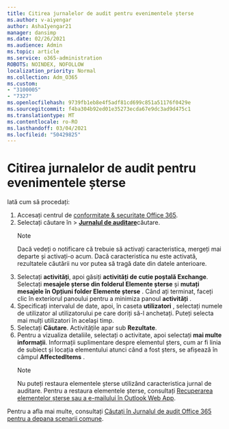```yaml
---
title: Citirea jurnalelor de audit pentru evenimentele șterse
ms.author: v-aiyengar
author: AshaIyengar21
manager: dansimp
ms.date: 02/26/2021
ms.audience: Admin
ms.topic: article
ms.service: o365-administration
ROBOTS: NOINDEX, NOFOLLOW
localization_priority: Normal
ms.collection: Adm_O365
ms.custom:
- "3100005"
- "7327"
ms.openlocfilehash: 9739fb1eb8e4f5adf81cd699c851a51176f0429e
ms.sourcegitcommit: f4ba304b92ed01e35273ecda67e9dc3ad9d475c1
ms.translationtype: MT
ms.contentlocale: ro-RO
ms.lasthandoff: 03/04/2021
ms.locfileid: "50429825"
---
```

# <a name="read-the-audit-logs-for-deleted-events"></a>Citirea jurnalelor de audit pentru evenimentele șterse

Iată cum să procedați:

1. Accesați centrul de [conformitate & securitate Office 365](https://go.microsoft.com/fwlink/p/?linkid=2077143).
1. Selectați căutare în  >  [**Jurnalul de auditare**](https://go.microsoft.com/fwlink/?linkid=2103759)căutare.
    > [!NOTE]
    > Dacă vedeți o notificare că trebuie să activați caracteristica, mergeți mai departe și activați-o acum. Dacă caracteristica nu este activată, rezultatele căutării nu vor putea să tragă date din datele anterioare.
1. Selectați **activități**, apoi găsiți **activități de cutie poștală Exchange**. Selectați **mesajele șterse din folderul Elemente șterse** și **mutați mesajele în Opțiuni folder Elemente șterse** . Când ați terminat, faceți clic în exteriorul panoului pentru a minimiza panoul **activități** .
1. Specificați intervalul de date, apoi, în caseta **utilizatori** , selectați numele de utilizator al utilizatorului pe care doriți să-l anchetați. Puteți selecta mai mulți utilizatori în același timp.
1. Selectați **Căutare**. Activitățile apar sub **Rezultate**.
1. Pentru a vizualiza detaliile, selectați o activitate, apoi selectați **mai multe informații**. Informații suplimentare despre elementul șters, cum ar fi linia de subiect și locația elementului atunci când a fost șters, se afișează în câmpul **AffectedItems** .
    > [!NOTE]
    > Nu puteți restaura elementele șterse utilizând caracteristica jurnal de auditare. Pentru a restaura elementele șterse, consultați [Recuperarea elementelor șterse sau a e-mailului în Outlook Web App](https://go.microsoft.com/fwlink/?linkid=2103759).

Pentru a afla mai multe, consultați [Căutați în Jurnalul de audit Office 365 pentru a depana scenarii comune](https://go.microsoft.com/fwlink/?linkid=2103944).
